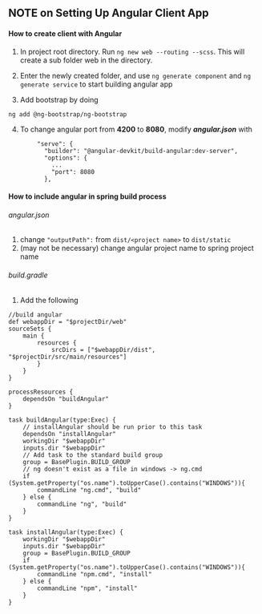 ## NOTE on Setting Up Angular Client App
#### How to create client with Angular
1. In project root directory. Run `ng new web --routing --scss`. This will create a sub
folder web in the directory.

2. Enter the newly created folder, and use `ng generate component` and 
`ng generate service` to start building angular app

3. Add bootstrap by doing
```
ng add @ng-bootstrap/ng-bootstrap
```     

4. To change angular port from **4200** to **8080**, modify **_angular.json_**
with 
```
        "serve": {
          "builder": "@angular-devkit/build-angular:dev-server",
          "options": {
            ...
            "port": 8080
          },
```



#### How to include angular in spring build process
###### angular.json
1. change `"outputPath":` from `dist/<project name>` to `dist/static`
2. (may not be necessary) change angular project name to spring project name

###### build.gradle
1. Add the following
```
//build angular
def webappDir = "$projectDir/web"
sourceSets {
	main {
		resources {
			srcDirs = ["$webappDir/dist", "$projectDir/src/main/resources"]
		}
	}
}

processResources {
	dependsOn "buildAngular"
}

task buildAngular(type:Exec) {
	// installAngular should be run prior to this task
	dependsOn "installAngular"
	workingDir "$webappDir"
	inputs.dir "$webappDir"
	// Add task to the standard build group
	group = BasePlugin.BUILD_GROUP
	// ng doesn't exist as a file in windows -> ng.cmd
	if (System.getProperty("os.name").toUpperCase().contains("WINDOWS")){
		commandLine "ng.cmd", "build"
	} else {
		commandLine "ng", "build"
	}
}

task installAngular(type:Exec) {
	workingDir "$webappDir"
	inputs.dir "$webappDir"
	group = BasePlugin.BUILD_GROUP
	if (System.getProperty("os.name").toUpperCase().contains("WINDOWS")){
		commandLine "npm.cmd", "install"
	} else {
		commandLine "npm", "install"
	}
}
```